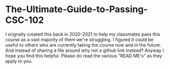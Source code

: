 # The-Ultimate-Guide-to-Passing-CSC-102
I orignally created this back in 2020-2021 to help my classmates pass this course as a vast majority of them we're struggling.
I figured it could be useful to others who are currently taking the course now and in the future. 
And instead of sharing a file around why not a github link instead?
Anyway I hope you find this helpful. Please do read the various "READ ME's" as they apply to you.
